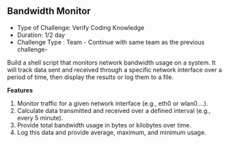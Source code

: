 ## Bandwidth Monitor
 - Type of Challenge: Verify Coding Knowledge
 - Duration: 1/2 day
 - Challenge Type : Team - Continue with same team as the previous challenge-

Build a shell script that monitors network bandwidth usage on a system. It will track data sent and received through a specific network interface over a period of time, then display the results or log them to a file.


**Features**
1. Monitor traffic for a given network interface (e.g., eth0 or wlan0....).
2. Calculate data transmitted and received over a defined interval (e.g., every 5 minute).
3. Provide total bandwidth usage in bytes or kilobytes over time.
4. Log this data and provide average, maximum, and minimum usage.
